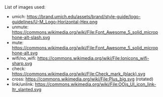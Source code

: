 List of images used:

- umich: https://brand.umich.edu/assets/brand/style-guide/logo-guidelines/U-M_Logo-Horizontal-Hex.png
- unmute: https://commons.wikimedia.org/wiki/File:Font_Awesome_5_solid_microphone-alt-slash.svg
- mute: https://commons.wikimedia.org/wiki/File:Font_Awesome_5_solid_microphone-alt.svg
- wifi/no_wifi: https://commons.wikimedia.org/wiki/File:Ionicons_wifi-sharp.svg
- check: https://commons.wikimedia.org/wiki/File:Check_mark_(black).svg
- cross: https://commons.wikimedia.org/wiki/File:Plus_big.svg (rotated)
- link/unlink: https://commons.wikimedia.org/wiki/File:OOjs_UI_icon_link-ltr_slanted.svg
